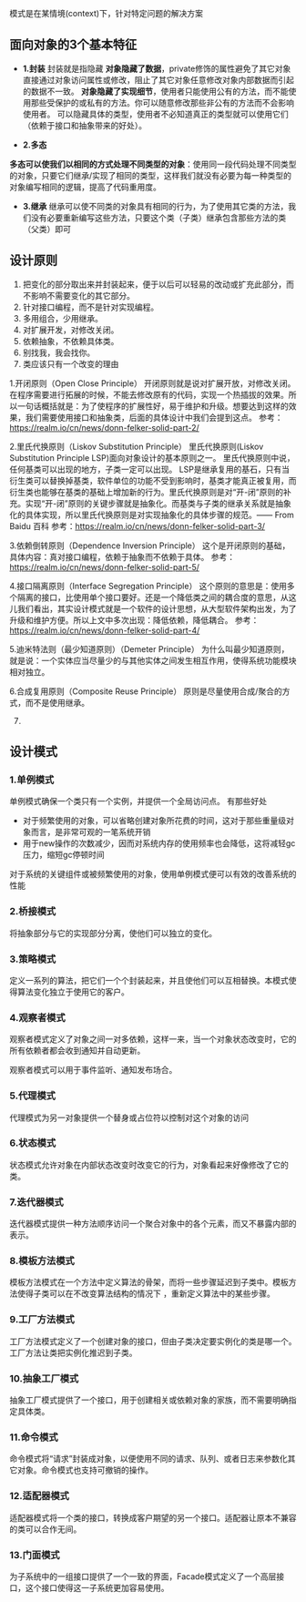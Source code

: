 模式是在某情境(context)下，针对特定问题的解决方案

## 面向对象的3个基本特征
- **1.封装**
封装就是指隐藏
**对象隐藏了数据**，private修饰的属性避免了其它对象直接通过对象访问属性或修改，阻止了其它对象任意修改对象内部数据而引起的数据不一致。
**对象隐藏了实现细节**，使用者只能使用公有的方法，而不能使用那些受保护的或私有的方法。你可以随意修改那些非公有的方法而不会影响使用者。
可以隐藏具体的类型，使用者不必知道真正的类型就可以使用它们（依赖于接口和抽象带来的好处）。

- **2.多态**

 **多态可以使我们以相同的方式处理不同类型的对象**：使用同一段代码处理不同类型的对象，只要它们继承/实现了相同的类型，这样我们就没有必要为每一种类型的对象编写相同的逻辑，提高了代码重用度。

- **3.继承**
继承可以使不同类的对象具有相同的行为，为了使用其它类的方法，我们没有必要重新编写这些方法，只要这个类（子类）继承包含那些方法的类（父类）即可

## 设计原则

1. 把变化的部分取出来并封装起来，便于以后可以轻易的改动或扩充此部分，而不影响不需要变化的其它部分。
2. 针对接口编程，而不是针对实现编程。
3. 多用组合，少用继承。
4. 对扩展开发，对修改关闭。
5. 依赖抽象，不依赖具体类。
6. 别找我，我会找你。
7. 类应该只有一个改变的理由

1.开闭原则（Open Close Principle）
开闭原则就是说对扩展开放，对修改关闭。在程序需要进行拓展的时候，不能去修改原有的代码，实现一个热插拔的效果。所以一句话概括就是：为了使程序的扩展性好，易于维护和升级。想要达到这样的效果，我们需要使用接口和抽象类，后面的具体设计中我们会提到这点。
参考：https://realm.io/cn/news/donn-felker-solid-part-2/

2.里氏代换原则（Liskov Substitution Principle）
里氏代换原则(Liskov Substitution Principle LSP)面向对象设计的基本原则之一。 里氏代换原则中说，任何基类可以出现的地方，子类一定可以出现。 LSP是继承复用的基石，只有当衍生类可以替换掉基类，软件单位的功能不受到影响时，基类才能真正被复用，而衍生类也能够在基类的基础上增加新的行为。里氏代换原则是对“开-闭”原则的补充。实现“开-闭”原则的关键步骤就是抽象化。而基类与子类的继承关系就是抽象化的具体实现，所以里氏代换原则是对实现抽象化的具体步骤的规范。—— From Baidu 百科
参考：https://realm.io/cn/news/donn-felker-solid-part-3/

3.依赖倒转原则（Dependence Inversion Principle）
这个是开闭原则的基础，具体内容：真对接口编程，依赖于抽象而不依赖于具体。
参考：https://realm.io/cn/news/donn-felker-solid-part-5/

4.接口隔离原则（Interface Segregation Principle）
这个原则的意思是：使用多个隔离的接口，比使用单个接口要好。还是一个降低类之间的耦合度的意思，从这儿我们看出，其实设计模式就是一个软件的设计思想，从大型软件架构出发，为了升级和维护方便。所以上文中多次出现：降低依赖，降低耦合。
参考：https://realm.io/cn/news/donn-felker-solid-part-4/

5.迪米特法则（最少知道原则）（Demeter Principle）
为什么叫最少知道原则，就是说：一个实体应当尽量少的与其他实体之间发生相互作用，使得系统功能模块相对独立。

6.合成复用原则（Composite Reuse Principle）
原则是尽量使用合成/聚合的方式，而不是使用继承。

7.



## 设计模式

### 1.单例模式
单例模式确保一个类只有一个实例，并提供一个全局访问点。
有那些好处
- 对于频繁使用的对象，可以省略创建对象所花费的时间，这对于那些重量级对象而言，是非常可观的一笔系统开销
- 用于new操作的次数减少，因而对系统内存的使用频率也会降低，这将减轻gc压力，缩短gc停顿时间

对于系统的关键组件或被频繁使用的对象，使用单例模式便可以有效的改善系统的性能

### 2.桥接模式
将抽象部分与它的实现部分分离，使他们可以独立的变化。

### 3.策略模式
定义一系列的算法，把它们一个个封装起来，并且使他们可以互相替换。本模式使得算法变化独立于使用它的客户。

### 4.观察者模式
观察者模式定义了对象之间一对多依赖，这样一来，当一个对象状态改变时，它的所有依赖者都会收到通知并自动更新。

观察者模式可以用于事件监听、通知发布场合。
### 5.代理模式
代理模式为另一对象提供一个替身或占位符以控制对这个对象的访问

### 6.状态模式
状态模式允许对象在内部状态改变时改变它的行为，对象看起来好像修改了它的类。

### 7.迭代器模式
迭代器模式提供一种方法顺序访问一个聚合对象中的各个元素，而又不暴露内部的表示。

### 8.模板方法模式
模板方法模式在一个方法中定义算法的骨架，而将一些步骤延迟到子类中。模板方法使得子类可以在不改变算法结构的情况下
，重新定义算法中的某些步骤。

### 9.工厂方法模式
工厂方法模式定义了一个创建对象的接口，但由子类决定要实例化的类是哪一个。工厂方法让类把实例化推迟到子类。

### 10.抽象工厂模式
抽象工厂模式提供了一个接口，用于创建相关或依赖对象的家族，而不需要明确指定具体类。

### 11.命令模式
命令模式将“请求”封装成对象，以便使用不同的请求、队列、或者日志来参数化其它对象。命令模式也支持可撤销的操作。

### 12.适配器模式
适配器模式将一个类的接口，转换成客户期望的另一个接口。适配器让原本不兼容的类可以合作无间。

### 13.门面模式

为子系统中的一组接口提供了一个一致的界面，Facade模式定义了一个高层接口，这个接口使得这一子系统更加容易使用。
